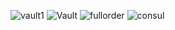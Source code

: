 ![vault1](https://github.com/Bawliet23/ecom-emsi/assets/59380367/1fbd660f-eaf6-41b4-a2e8-f2ba81d82d4f)
![Vault](https://github.com/Bawliet23/ecom-emsi/assets/59380367/3ada5f26-f62f-481a-9527-96816ad65f44)
![fullorder](https://github.com/Bawliet23/ecom-emsi/assets/59380367/33491945-95fd-4cff-870d-88912c732a31)
![consul](https://github.com/Bawliet23/ecom-emsi/assets/59380367/b0196738-0720-4cf3-9053-78e002c2bba6)

